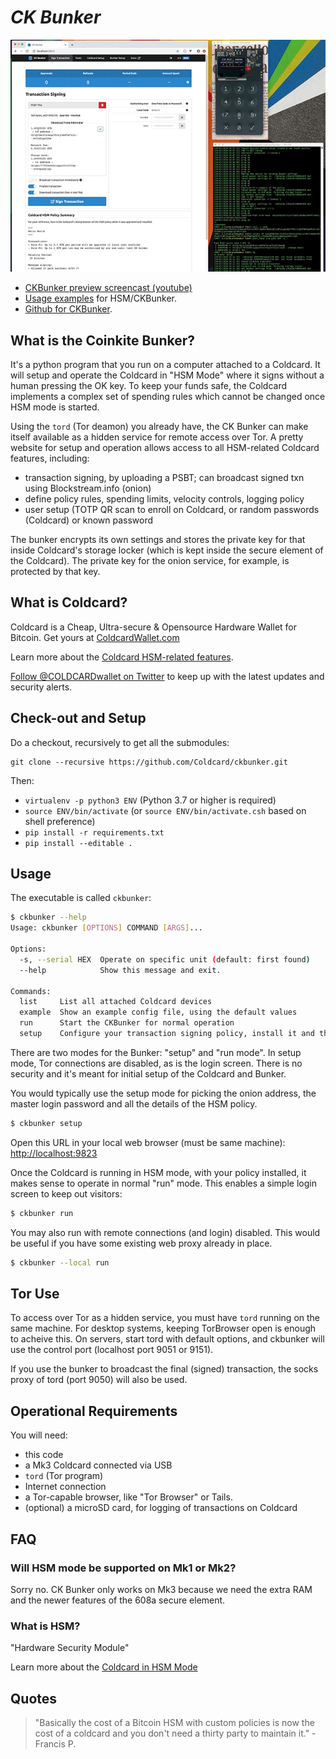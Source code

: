 # <i>CK Bunker</i>

![Screen Shot of CKBunker](/docs/screen-shot.jpg)

- [CKBunker preview screencast (youtube)](https://www.youtube.com/watch?v=0bHhZbYOiSM)
- [Usage examples](examples.md) for HSM/CKBunker.
- [Github for CKBunker](https://github.com/Coldcard/ckbunker).

## What is the Coinkite Bunker?

It's a python program that you run on a computer attached to a
Coldcard. It will setup and operate the Coldcard in "HSM Mode" where
it signs without a human pressing the OK key.  To keep your
funds safe, the Coldcard implements a complex set of spending rules
which cannot be changed once HSM mode is started.

Using the `tord` (Tor deamon) you already have, the CK Bunker can
make itself available as a hidden service for remote access over
Tor.  A pretty website for setup and operation allows access to all
HSM-related Coldcard features, including:

- transaction signing, by uploading a PSBT; can broadcast signed txn using Blockstream.info (onion)
- define policy rules, spending limits, velocity controls, logging policy
- user setup (TOTP QR scan to enroll on Coldcard, or random passwords (Coldcard) or known password

The bunker encrypts its own settings and stores the private key for
that inside Coldcard's storage locker (which is kept inside the
secure element of the Coldcard). The private key for the onion
service, for example, is protected by that key.

## What is Coldcard?

Coldcard is a Cheap, Ultra-secure & Opensource Hardware Wallet for Bitcoin.
Get yours at [ColdcardWallet.com](http://coldcardwallet.com)

Learn more about the [Coldcard HSM-related features](https://coldcardwallet.com/docs/ckbunker-hsm).

[Follow @COLDCARDwallet on Twitter](https://twitter.com/coldcardwallet) to keep up
with the latest updates and security alerts. 

## Check-out and Setup

Do a checkout, recursively to get all the submodules:

    git clone --recursive https://github.com/Coldcard/ckbunker.git

Then:

- `virtualenv -p python3 ENV` (Python 3.7 or higher is required)
- `source ENV/bin/activate` (or `source ENV/bin/activate.csh` based on shell preference)
- `pip install -r requirements.txt`
- `pip install --editable .`

## Usage

The executable is called `ckbunker`:

```sh
$ ckbunker --help
Usage: ckbunker [OPTIONS] COMMAND [ARGS]...

Options:
  -s, --serial HEX  Operate on specific unit (default: first found)
  --help            Show this message and exit.

Commands:
  list     List all attached Coldcard devices
  example  Show an example config file, using the default values
  run      Start the CKBunker for normal operation
  setup    Configure your transaction signing policy, install it and then...
```

There are two modes for the Bunker: "setup" and "run mode". In setup
mode, Tor connections are disabled, as is the login screen. There is no
security and it's meant for initial setup of the Coldcard and Bunker.

You would typically use the setup mode for picking the onion address, the
master login password and all the details of the HSM policy.

```sh
$ ckbunker setup
```

Open this URL in your local web browser (must be same machine):
<http://localhost:9823>

Once the Coldcard is running in HSM mode, with your policy installed,
it makes sense to operate in normal "run" mode. This enables a simple
login screen to keep out visitors:

```sh
$ ckbunker run
```

You may also run with remote connections (and login) disabled. This would be useful
if you have some existing web proxy already in place.

```sh
$ ckbunker --local run
```

## Tor Use

To access over Tor as a hidden service, you must have `tord` running
on the same machine. For desktop systems, keeping TorBrowser open
is enough to acheive this. On servers, start tord with default options,
and ckbunker will use the control port (localhost port 9051 or 9151).

If you use the bunker to broadcast the final (signed) transaction,
the socks proxy of tord (port 9050) will also be used.


## Operational Requirements

You will need:

- this code
- a Mk3 Coldcard connected via USB
- `tord` (Tor program)
- Internet connection
- a Tor-capable browser, like "Tor Browser" or Tails.
- (optional) a microSD card, for logging of transactions on Coldcard

## FAQ

### Will HSM mode be supported on Mk1 or Mk2?

Sorry no. CK Bunker only works on Mk3 because we need the extra RAM
and the newer features of the 608a secure element.

### What is HSM?

"Hardware Security Module"

Learn more about the [Coldcard in HSM Mode](https://coldcardwallet.com/docs/ckbunker-hsm)

## Quotes

> "Basically the cost of a Bitcoin HSM with custom policies is now the cost of a coldcard and you don't need a thirty party to maintain it." - Francis P.

